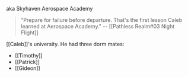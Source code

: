 aka Skyhaven Aerospace Academy

> "Prepare for failure before departure. That's the first lesson Caleb learned at Aerospace Academy."
> -- [[Pathless Realm#03 Night Flight]]

[[Caleb]]'s university. He had three dorm mates:
* [[Timothy]]
* [[Patrick]]
* [[Gideon]]